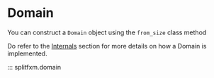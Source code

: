 # Domain

You can construct a `Domain` object using the `from_size` class method

Do refer to the [Internals](internals.md) section for more details on how a Domain is implemented.

::: splitfxm.domain

